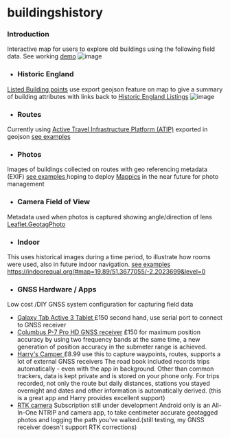 # buildingshistory
### Introduction
Interactive map for users to explore old buildings using the following field data. See working [demo](https://buildingshistory.co.uk/#17.71/52.958902/-1.537071/-160.1/65) 
![image](https://github.com/buildvoc/buildingshistory/assets/76884997/17c0f007-f83a-4df6-a783-e4ea211cbb6a)
* ### Historic England
[Listed Building points](https://opendata-historicengland.hub.arcgis.com/datasets/historicengland::national-heritage-list-for-england-nhle/explore?layer=0&location=52.794554%2C-2.508121%2C6.72) use export geojson feature on map to give a summary of building attributes with links back to [Historic England Listings](https://historicengland.org.uk/listing/)
![image](https://github.com/buildvoc/buildingshistory/assets/76884997/1bb9a0c2-a0df-431a-82c8-046a16d5274e)
* ### Routes 
Currently using [Active Travel Infrastructure Platform (ATIP)](https://github.com/acteng/atip) exported in geojson [see examples ](https://github.com/buildvoc/buildingshistory/tree/main/geojson-examples)
* ### Photos 
Images of buildings collected on routes with geo referencing metadata (EXIF) [see examples ](https://github.com/buildvoc/buildingshistory/tree/main/photos-examples) 
hoping to deploy [Mappics](http://pics.antodippo.com/) in the near future for photo management 
* ### Camera Field of View
Metadata used when photos is captured showing angle/direction of lens
[Leaflet.GeotagPhoto](https://github.com/nypl-spacetime/Leaflet.GeotagPhoto)
* ### Indoor
This uses historical images during a time period, to illustrate how rooms were used, also in future indoor navigation. [see examples ](https://github.com/buildvoc/buildingshistory/tree/main/indoor-examples) https://indoorequal.org/#map=19.89/51.3677055/-2.2023699&level=0
* ### GNSS Hardware / Apps
Low cost /DIY GNSS system configuration for capturing field data
* [Galaxy Tab Active 3 Tablet ](https://www.samsung.com/uk/tablets/others/galaxy-tab-active3-8-inch-black-64gb-lte-sm-t575nzkaeea/) £150 second hand, use serial port to connect to GNSS receiver
* [Columbus P-7 Pro HD GNSS receiver](https://www.columbus-gps.de/produkte/columbus-p7-pro-gnss-empfaenger) £150 for maximum position accuracy by using two frequency bands at the same time, a new generation of position accuracy in the submeter range is achieved. 
* [Harry's Camper ](https://apps.apple.com/us/app/harrys-camper/id952167017) £8.99 use this to capture waypoints, routes, supports a lot of external GNSS receivers
The road book included records trips automatically - even with the app in background. Other than common trackers, data is kept private and is stored on your phone only. For trips recorded, not only the route but daily distances, stations you stayed overnight and dates and other information is automatically derived. (this is a great app and Harry provides excellent support)
* [RTK camera](https://play.google.com/store/apps/details?id=at.redcatch.rtkcamera&pcampaignid=pcampaignidMKT-Other-global-all-co-prtnr-py-PartBadge-Mar2515-1) Subscription still under development Android only is an All-In-One NTRIP and camera app, to take centimeter accurate geotagged photos and logging the path you've walked.(still testing, my GNSS receiver doesn't support RTK corrections)
